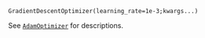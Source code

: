 ```
GradientDescentOptimizer(learning_rate=1e-3;kwargs...)
```

See [`AdamOptimizer`](@ref) for descriptions.
